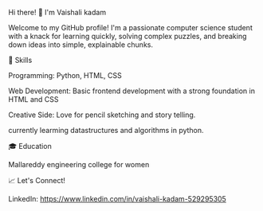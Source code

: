 
Hi there! 👋 I'm Vaishali kadam

Welcome to my GitHub profile! I'm a passionate computer science student with a knack for learning quickly, solving complex puzzles, and breaking down ideas into simple, explainable chunks.

🔧 Skills

Programming: Python, HTML, CSS

Web Development: Basic frontend development with a strong foundation in HTML and CSS

Creative Side: Love for pencil sketching and story telling.

currently learming datastructures and algorithms in python.

🎓 Education

Mallareddy engineering college for women

📈 Let's Connect!

LinkedIn: https://www.linkedin.com/in/vaishali-kadam-529295305
